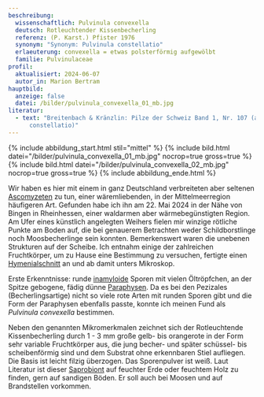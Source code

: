 ```yaml
---
beschreibung:
  wissenschaftlich: Pulvinula convexella
  deutsch: Rotleuchtender Kissenbecherling
  referenz: (P. Karst.) Pfister 1976
  synonym: "Synonym: Pulvinula constellatio"
  erlaeuterung: convexella = etwas polsterförmig aufgewölbt
  familie: Pulvinulaceae
profil:
  aktualisiert: 2024-06-07
  autor_in: Marion Bertram
hauptbild:
  anzeige: false
  datei: /bilder/pulvinula_convexella_01_mb.jpg
literatur:
  - text: "Breitenbach & Kränzlin: Pilze der Schweiz Band 1, Nr. 107 (als Pulvinula
      constellatio)"
---
```

{% include abbildung_start.html stil="mittel" %}
{% include bild.html datei="/bilder/pulvinula_convexella_01_mb.jpg" nocrop=true gross=true %}
{% include bild.html datei="/bilder/pulvinula_convexella_02_mb.jpg" nocrop=true gross=true %}
{% include abbildung_ende.html %}

Wir haben es hier mit einem in ganz Deutschland verbreiteten aber seltenen [Ascomyzeten](Ascomyzeten "Glossar") zu tun, einer wäremliebenden, in der Mittelmeerregion häufigeren Art. Gefunden habe ich ihn am 22. Mai 2024 in der Nähe von Bingen in Rheinhessen, einer waldarmen aber wärmebegünstigten Region. Am Ufer eines künstlich angelegten Weihers fielen mir winzige rötliche Punkte am Boden auf, die bei genauerem Betrachten weder Schildborstlinge noch Moosbecherlinge sein konnten. Bemerkenswert waren die unebenen Strukturen auf der Scheibe. Ich entnahm einige der zahlreichen Fruchtkörper, um zu Hause eine Bestimmung zu versuchen, fertigte einen [Hymenialschnitt](Hymenium "Glossar") an und ab damit unters Mikroskop.

Erste Erkenntnisse: runde [inamyloide](inamyloid "Glossar") Sporen mit vielen Öltröpfchen, an der Spitze gebogene, fädig dünne [Paraphysen](Paraphyse "Glossar"). Da es bei den Pezizales (Becherlingsartige) nicht so viele rote Arten mit runden Sporen gibt und die Form der Paraphysen ebenfalls passte, konnte ich meinen Fund als *Pulvinula convexella* bestimmen.   

Neben den genannten Mikromerkmalen zeichnet sich der Rotleuchtende Kissenbecherling durch 1 - 3 mm große gelb- bis orangerote in der Form sehr variable Fruchtkörper aus, die jung becher- und später schüssel- bis scheibenförmig sind und dem Substrat ohne erkennbaren Stiel aufliegen. Die Basis ist leicht filzig überzogen. Das Sporenpulver ist weiß.  Laut Literatur ist dieser [Saprobiont](saprobiontisch "Glossar") auf feuchter Erde oder feuchtem Holz zu finden, gern auf sandigen Böden. Er soll auch bei Moosen und auf Brandstellen vorkommen.